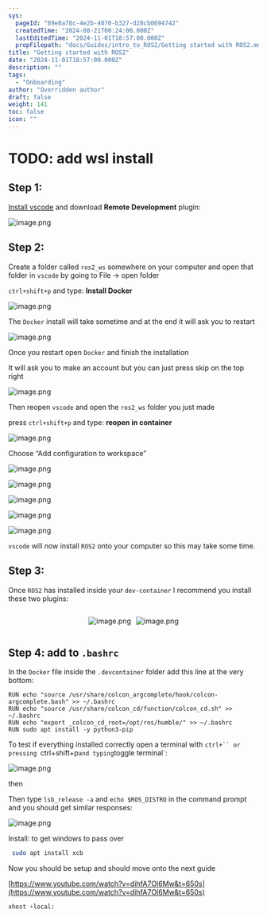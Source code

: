 ```yaml
---
sys:
  pageId: "89e0a78c-4e2b-4070-b327-d28cb0694742"
  createdTime: "2024-08-21T00:24:00.000Z"
  lastEditedTime: "2024-11-01T18:57:00.000Z"
  propFilepath: "docs/Guides/intro_to_ROS2/Getting started with ROS2.md"
title: "Getting started with ROS2"
date: "2024-11-01T18:57:00.000Z"
description: ""
tags:
  - "Onboarding"
author: "Overridden author"
draft: false
weight: 141
toc: false
icon: ""
---
```


# TODO: add wsl install

## Step 1:

[Install vscode](https://code.visualstudio.com/download) and download **Remote Development** plugin:

![image.png](https://prod-files-secure.s3.us-west-2.amazonaws.com/d518164a-d88e-44d1-a4ee-3adb3bd8bce0/efb52993-1881-4a40-b95e-6f020334f022/image.png?X-Amz-Algorithm=AWS4-HMAC-SHA256&X-Amz-Content-Sha256=UNSIGNED-PAYLOAD&X-Amz-Credential=ASIAZI2LB466Y77UTEDK%2F20250414%2Fus-west-2%2Fs3%2Faws4_request&X-Amz-Date=20250414T033109Z&X-Amz-Expires=3600&X-Amz-Security-Token=IQoJb3JpZ2luX2VjEIH%2F%2F%2F%2F%2F%2F%2F%2F%2F%2FwEaCXVzLXdlc3QtMiJHMEUCIFKD2hNkdF84FOzEnLXCuSFGHbylnK0i8m22gBHA19fQAiEA%2FWQLuXnesjoZkPvJu9qBCmVazUW3xj0%2FqClJtPcJk2UqiAQI%2Bv%2F%2F%2F%2F%2F%2F%2F%2F%2F%2FARAAGgw2Mzc0MjMxODM4MDUiDBRqdhloTma4Ko0oDCrcAwEO7UPiLZhu%2BcObXlU1EoN2R3CSffKR4W0LKl%2BkhYLIZQinHQkNpK9sj%2FToOprWlsc3Ge3%2FabrN4C0qSzL1vhMzD%2FLuTZd7qFo1CJGUfkpsKMRRAXAwIkV4Wok%2B21LB6H9SxbeOPOvkO3qgVJYvLktmyB1Gx8zj15zuhfX2OhIuvAsBhd0pfYqSmhA%2Bds489ulRi3sE7bNZ5EQNSYjLkN8992%2FWP1X8ColJY9hrAYZpyTuJtj7IyzuFew%2BDwrCPCp%2Bsa%2FrNrCRk4gm6GVC8v8OZeQbUw5wfBJA6DQj5Cigotm02IN%2FJws53YEC1I%2BEy5kn6mhuu%2FvIGIXhhebpggmVs5zbsDIX40afKgcuYRLMOLpuFqtlasnJpne9qyB4P3qcMhWA6EczHmxX0o9otxbMpSnfS3UynmqVkSmDgmekH4CUyJdlbWl77Iu6IK2WHZU5LVR5p6jo6dO5fEqEMkTdyQxaSN8KOqZQHYmu5vs%2FFCjPTGOL4Cgmxdl8AWtClEIqbIa95cH%2BxMscKL85vsb4FLstG2MAA6vj1%2BTJxJwz83baLUFcVqmTFqI0WKWxV8FFCsGJsaPpIfX7lM8BBqaW%2F8mQVFps7I%2F6ICgqvPYQW%2FRMnUcpGMInm3cjJMLe58b8GOqUBbmopSR2AuNSSLmM6E7eahyYmFaM7GeYc6PksouEXmm%2F0zrwCPP6zwFON3uY4kXo5peQ29B3qIOEdLWKq4YcycVpovVTPH52rXSGJZcdZI2IgeefloWI2LQWy%2F8WvOmk3DC3W04wLuMUsypGMdR6%2BAsdApOGs81VFFKh8kmU41VOnitCEuGslBP59OTZanQlyH%2FO7WI8HuVvzzu%2F%2Bmwo5FNIbbL0t&X-Amz-Signature=2fe998dcb184156436785cbb8d7222ffd0e842e677f83c208ec35ea275c0a0bd&X-Amz-SignedHeaders=host&x-id=GetObject)

## Step 2:

Create a folder called `ros2_ws` somewhere on your computer and open that folder in `vscode` by going to File → open folder 

`ctrl+shift+p` and type: **Install Docker**

![image.png](https://prod-files-secure.s3.us-west-2.amazonaws.com/d518164a-d88e-44d1-a4ee-3adb3bd8bce0/2269dc0e-1cd5-47ff-bceb-c04ad9b2eab0/image.png?X-Amz-Algorithm=AWS4-HMAC-SHA256&X-Amz-Content-Sha256=UNSIGNED-PAYLOAD&X-Amz-Credential=ASIAZI2LB466Y77UTEDK%2F20250414%2Fus-west-2%2Fs3%2Faws4_request&X-Amz-Date=20250414T033109Z&X-Amz-Expires=3600&X-Amz-Security-Token=IQoJb3JpZ2luX2VjEIH%2F%2F%2F%2F%2F%2F%2F%2F%2F%2FwEaCXVzLXdlc3QtMiJHMEUCIFKD2hNkdF84FOzEnLXCuSFGHbylnK0i8m22gBHA19fQAiEA%2FWQLuXnesjoZkPvJu9qBCmVazUW3xj0%2FqClJtPcJk2UqiAQI%2Bv%2F%2F%2F%2F%2F%2F%2F%2F%2F%2FARAAGgw2Mzc0MjMxODM4MDUiDBRqdhloTma4Ko0oDCrcAwEO7UPiLZhu%2BcObXlU1EoN2R3CSffKR4W0LKl%2BkhYLIZQinHQkNpK9sj%2FToOprWlsc3Ge3%2FabrN4C0qSzL1vhMzD%2FLuTZd7qFo1CJGUfkpsKMRRAXAwIkV4Wok%2B21LB6H9SxbeOPOvkO3qgVJYvLktmyB1Gx8zj15zuhfX2OhIuvAsBhd0pfYqSmhA%2Bds489ulRi3sE7bNZ5EQNSYjLkN8992%2FWP1X8ColJY9hrAYZpyTuJtj7IyzuFew%2BDwrCPCp%2Bsa%2FrNrCRk4gm6GVC8v8OZeQbUw5wfBJA6DQj5Cigotm02IN%2FJws53YEC1I%2BEy5kn6mhuu%2FvIGIXhhebpggmVs5zbsDIX40afKgcuYRLMOLpuFqtlasnJpne9qyB4P3qcMhWA6EczHmxX0o9otxbMpSnfS3UynmqVkSmDgmekH4CUyJdlbWl77Iu6IK2WHZU5LVR5p6jo6dO5fEqEMkTdyQxaSN8KOqZQHYmu5vs%2FFCjPTGOL4Cgmxdl8AWtClEIqbIa95cH%2BxMscKL85vsb4FLstG2MAA6vj1%2BTJxJwz83baLUFcVqmTFqI0WKWxV8FFCsGJsaPpIfX7lM8BBqaW%2F8mQVFps7I%2F6ICgqvPYQW%2FRMnUcpGMInm3cjJMLe58b8GOqUBbmopSR2AuNSSLmM6E7eahyYmFaM7GeYc6PksouEXmm%2F0zrwCPP6zwFON3uY4kXo5peQ29B3qIOEdLWKq4YcycVpovVTPH52rXSGJZcdZI2IgeefloWI2LQWy%2F8WvOmk3DC3W04wLuMUsypGMdR6%2BAsdApOGs81VFFKh8kmU41VOnitCEuGslBP59OTZanQlyH%2FO7WI8HuVvzzu%2F%2Bmwo5FNIbbL0t&X-Amz-Signature=3572f546d7889c75bbae8bc9220258759a2188451acc352d717a32c233d3cf11&X-Amz-SignedHeaders=host&x-id=GetObject)

The `Docker` install will take sometime and at the end it will ask you to restart

![image.png](https://prod-files-secure.s3.us-west-2.amazonaws.com/d518164a-d88e-44d1-a4ee-3adb3bd8bce0/ed233f78-be33-4b1f-b89c-9c346c0e961e/image.png?X-Amz-Algorithm=AWS4-HMAC-SHA256&X-Amz-Content-Sha256=UNSIGNED-PAYLOAD&X-Amz-Credential=ASIAZI2LB466Y77UTEDK%2F20250414%2Fus-west-2%2Fs3%2Faws4_request&X-Amz-Date=20250414T033109Z&X-Amz-Expires=3600&X-Amz-Security-Token=IQoJb3JpZ2luX2VjEIH%2F%2F%2F%2F%2F%2F%2F%2F%2F%2FwEaCXVzLXdlc3QtMiJHMEUCIFKD2hNkdF84FOzEnLXCuSFGHbylnK0i8m22gBHA19fQAiEA%2FWQLuXnesjoZkPvJu9qBCmVazUW3xj0%2FqClJtPcJk2UqiAQI%2Bv%2F%2F%2F%2F%2F%2F%2F%2F%2F%2FARAAGgw2Mzc0MjMxODM4MDUiDBRqdhloTma4Ko0oDCrcAwEO7UPiLZhu%2BcObXlU1EoN2R3CSffKR4W0LKl%2BkhYLIZQinHQkNpK9sj%2FToOprWlsc3Ge3%2FabrN4C0qSzL1vhMzD%2FLuTZd7qFo1CJGUfkpsKMRRAXAwIkV4Wok%2B21LB6H9SxbeOPOvkO3qgVJYvLktmyB1Gx8zj15zuhfX2OhIuvAsBhd0pfYqSmhA%2Bds489ulRi3sE7bNZ5EQNSYjLkN8992%2FWP1X8ColJY9hrAYZpyTuJtj7IyzuFew%2BDwrCPCp%2Bsa%2FrNrCRk4gm6GVC8v8OZeQbUw5wfBJA6DQj5Cigotm02IN%2FJws53YEC1I%2BEy5kn6mhuu%2FvIGIXhhebpggmVs5zbsDIX40afKgcuYRLMOLpuFqtlasnJpne9qyB4P3qcMhWA6EczHmxX0o9otxbMpSnfS3UynmqVkSmDgmekH4CUyJdlbWl77Iu6IK2WHZU5LVR5p6jo6dO5fEqEMkTdyQxaSN8KOqZQHYmu5vs%2FFCjPTGOL4Cgmxdl8AWtClEIqbIa95cH%2BxMscKL85vsb4FLstG2MAA6vj1%2BTJxJwz83baLUFcVqmTFqI0WKWxV8FFCsGJsaPpIfX7lM8BBqaW%2F8mQVFps7I%2F6ICgqvPYQW%2FRMnUcpGMInm3cjJMLe58b8GOqUBbmopSR2AuNSSLmM6E7eahyYmFaM7GeYc6PksouEXmm%2F0zrwCPP6zwFON3uY4kXo5peQ29B3qIOEdLWKq4YcycVpovVTPH52rXSGJZcdZI2IgeefloWI2LQWy%2F8WvOmk3DC3W04wLuMUsypGMdR6%2BAsdApOGs81VFFKh8kmU41VOnitCEuGslBP59OTZanQlyH%2FO7WI8HuVvzzu%2F%2Bmwo5FNIbbL0t&X-Amz-Signature=5c176893ac8d00cf6d142b077be7ad0a446987d46078a169652388ce943736a5&X-Amz-SignedHeaders=host&x-id=GetObject)

Once you restart open `Docker` and finish the installation

It will ask you to make an account but you can just press skip on the top right

![image.png](https://prod-files-secure.s3.us-west-2.amazonaws.com/d518164a-d88e-44d1-a4ee-3adb3bd8bce0/21010ad9-1659-4fd9-9f59-9932a09b2a3d/image.png?X-Amz-Algorithm=AWS4-HMAC-SHA256&X-Amz-Content-Sha256=UNSIGNED-PAYLOAD&X-Amz-Credential=ASIAZI2LB466Y77UTEDK%2F20250414%2Fus-west-2%2Fs3%2Faws4_request&X-Amz-Date=20250414T033109Z&X-Amz-Expires=3600&X-Amz-Security-Token=IQoJb3JpZ2luX2VjEIH%2F%2F%2F%2F%2F%2F%2F%2F%2F%2FwEaCXVzLXdlc3QtMiJHMEUCIFKD2hNkdF84FOzEnLXCuSFGHbylnK0i8m22gBHA19fQAiEA%2FWQLuXnesjoZkPvJu9qBCmVazUW3xj0%2FqClJtPcJk2UqiAQI%2Bv%2F%2F%2F%2F%2F%2F%2F%2F%2F%2FARAAGgw2Mzc0MjMxODM4MDUiDBRqdhloTma4Ko0oDCrcAwEO7UPiLZhu%2BcObXlU1EoN2R3CSffKR4W0LKl%2BkhYLIZQinHQkNpK9sj%2FToOprWlsc3Ge3%2FabrN4C0qSzL1vhMzD%2FLuTZd7qFo1CJGUfkpsKMRRAXAwIkV4Wok%2B21LB6H9SxbeOPOvkO3qgVJYvLktmyB1Gx8zj15zuhfX2OhIuvAsBhd0pfYqSmhA%2Bds489ulRi3sE7bNZ5EQNSYjLkN8992%2FWP1X8ColJY9hrAYZpyTuJtj7IyzuFew%2BDwrCPCp%2Bsa%2FrNrCRk4gm6GVC8v8OZeQbUw5wfBJA6DQj5Cigotm02IN%2FJws53YEC1I%2BEy5kn6mhuu%2FvIGIXhhebpggmVs5zbsDIX40afKgcuYRLMOLpuFqtlasnJpne9qyB4P3qcMhWA6EczHmxX0o9otxbMpSnfS3UynmqVkSmDgmekH4CUyJdlbWl77Iu6IK2WHZU5LVR5p6jo6dO5fEqEMkTdyQxaSN8KOqZQHYmu5vs%2FFCjPTGOL4Cgmxdl8AWtClEIqbIa95cH%2BxMscKL85vsb4FLstG2MAA6vj1%2BTJxJwz83baLUFcVqmTFqI0WKWxV8FFCsGJsaPpIfX7lM8BBqaW%2F8mQVFps7I%2F6ICgqvPYQW%2FRMnUcpGMInm3cjJMLe58b8GOqUBbmopSR2AuNSSLmM6E7eahyYmFaM7GeYc6PksouEXmm%2F0zrwCPP6zwFON3uY4kXo5peQ29B3qIOEdLWKq4YcycVpovVTPH52rXSGJZcdZI2IgeefloWI2LQWy%2F8WvOmk3DC3W04wLuMUsypGMdR6%2BAsdApOGs81VFFKh8kmU41VOnitCEuGslBP59OTZanQlyH%2FO7WI8HuVvzzu%2F%2Bmwo5FNIbbL0t&X-Amz-Signature=8e703029e5ddd9fac83a45298fce87444e289b74b7cbd33977107a785c42fa7e&X-Amz-SignedHeaders=host&x-id=GetObject)

Then reopen `vscode` and open the `ros2_ws` folder you just made

press `ctrl+shift+p` and type: **reopen in container**

![image.png](https://prod-files-secure.s3.us-west-2.amazonaws.com/d518164a-d88e-44d1-a4ee-3adb3bd8bce0/4e93b8c2-41ad-488c-8095-c74205196118/image.png?X-Amz-Algorithm=AWS4-HMAC-SHA256&X-Amz-Content-Sha256=UNSIGNED-PAYLOAD&X-Amz-Credential=ASIAZI2LB466Y77UTEDK%2F20250414%2Fus-west-2%2Fs3%2Faws4_request&X-Amz-Date=20250414T033109Z&X-Amz-Expires=3600&X-Amz-Security-Token=IQoJb3JpZ2luX2VjEIH%2F%2F%2F%2F%2F%2F%2F%2F%2F%2FwEaCXVzLXdlc3QtMiJHMEUCIFKD2hNkdF84FOzEnLXCuSFGHbylnK0i8m22gBHA19fQAiEA%2FWQLuXnesjoZkPvJu9qBCmVazUW3xj0%2FqClJtPcJk2UqiAQI%2Bv%2F%2F%2F%2F%2F%2F%2F%2F%2F%2FARAAGgw2Mzc0MjMxODM4MDUiDBRqdhloTma4Ko0oDCrcAwEO7UPiLZhu%2BcObXlU1EoN2R3CSffKR4W0LKl%2BkhYLIZQinHQkNpK9sj%2FToOprWlsc3Ge3%2FabrN4C0qSzL1vhMzD%2FLuTZd7qFo1CJGUfkpsKMRRAXAwIkV4Wok%2B21LB6H9SxbeOPOvkO3qgVJYvLktmyB1Gx8zj15zuhfX2OhIuvAsBhd0pfYqSmhA%2Bds489ulRi3sE7bNZ5EQNSYjLkN8992%2FWP1X8ColJY9hrAYZpyTuJtj7IyzuFew%2BDwrCPCp%2Bsa%2FrNrCRk4gm6GVC8v8OZeQbUw5wfBJA6DQj5Cigotm02IN%2FJws53YEC1I%2BEy5kn6mhuu%2FvIGIXhhebpggmVs5zbsDIX40afKgcuYRLMOLpuFqtlasnJpne9qyB4P3qcMhWA6EczHmxX0o9otxbMpSnfS3UynmqVkSmDgmekH4CUyJdlbWl77Iu6IK2WHZU5LVR5p6jo6dO5fEqEMkTdyQxaSN8KOqZQHYmu5vs%2FFCjPTGOL4Cgmxdl8AWtClEIqbIa95cH%2BxMscKL85vsb4FLstG2MAA6vj1%2BTJxJwz83baLUFcVqmTFqI0WKWxV8FFCsGJsaPpIfX7lM8BBqaW%2F8mQVFps7I%2F6ICgqvPYQW%2FRMnUcpGMInm3cjJMLe58b8GOqUBbmopSR2AuNSSLmM6E7eahyYmFaM7GeYc6PksouEXmm%2F0zrwCPP6zwFON3uY4kXo5peQ29B3qIOEdLWKq4YcycVpovVTPH52rXSGJZcdZI2IgeefloWI2LQWy%2F8WvOmk3DC3W04wLuMUsypGMdR6%2BAsdApOGs81VFFKh8kmU41VOnitCEuGslBP59OTZanQlyH%2FO7WI8HuVvzzu%2F%2Bmwo5FNIbbL0t&X-Amz-Signature=11ef6e6983b48db1f95a3812e9be838e688eb4ca10b77ccaf71ceb541c5419f4&X-Amz-SignedHeaders=host&x-id=GetObject)

Choose “Add configuration to workspace”

![image.png](https://prod-files-secure.s3.us-west-2.amazonaws.com/d518164a-d88e-44d1-a4ee-3adb3bd8bce0/9560b282-5060-4989-ba37-97e7b2c22476/image.png?X-Amz-Algorithm=AWS4-HMAC-SHA256&X-Amz-Content-Sha256=UNSIGNED-PAYLOAD&X-Amz-Credential=ASIAZI2LB466Y77UTEDK%2F20250414%2Fus-west-2%2Fs3%2Faws4_request&X-Amz-Date=20250414T033109Z&X-Amz-Expires=3600&X-Amz-Security-Token=IQoJb3JpZ2luX2VjEIH%2F%2F%2F%2F%2F%2F%2F%2F%2F%2FwEaCXVzLXdlc3QtMiJHMEUCIFKD2hNkdF84FOzEnLXCuSFGHbylnK0i8m22gBHA19fQAiEA%2FWQLuXnesjoZkPvJu9qBCmVazUW3xj0%2FqClJtPcJk2UqiAQI%2Bv%2F%2F%2F%2F%2F%2F%2F%2F%2F%2FARAAGgw2Mzc0MjMxODM4MDUiDBRqdhloTma4Ko0oDCrcAwEO7UPiLZhu%2BcObXlU1EoN2R3CSffKR4W0LKl%2BkhYLIZQinHQkNpK9sj%2FToOprWlsc3Ge3%2FabrN4C0qSzL1vhMzD%2FLuTZd7qFo1CJGUfkpsKMRRAXAwIkV4Wok%2B21LB6H9SxbeOPOvkO3qgVJYvLktmyB1Gx8zj15zuhfX2OhIuvAsBhd0pfYqSmhA%2Bds489ulRi3sE7bNZ5EQNSYjLkN8992%2FWP1X8ColJY9hrAYZpyTuJtj7IyzuFew%2BDwrCPCp%2Bsa%2FrNrCRk4gm6GVC8v8OZeQbUw5wfBJA6DQj5Cigotm02IN%2FJws53YEC1I%2BEy5kn6mhuu%2FvIGIXhhebpggmVs5zbsDIX40afKgcuYRLMOLpuFqtlasnJpne9qyB4P3qcMhWA6EczHmxX0o9otxbMpSnfS3UynmqVkSmDgmekH4CUyJdlbWl77Iu6IK2WHZU5LVR5p6jo6dO5fEqEMkTdyQxaSN8KOqZQHYmu5vs%2FFCjPTGOL4Cgmxdl8AWtClEIqbIa95cH%2BxMscKL85vsb4FLstG2MAA6vj1%2BTJxJwz83baLUFcVqmTFqI0WKWxV8FFCsGJsaPpIfX7lM8BBqaW%2F8mQVFps7I%2F6ICgqvPYQW%2FRMnUcpGMInm3cjJMLe58b8GOqUBbmopSR2AuNSSLmM6E7eahyYmFaM7GeYc6PksouEXmm%2F0zrwCPP6zwFON3uY4kXo5peQ29B3qIOEdLWKq4YcycVpovVTPH52rXSGJZcdZI2IgeefloWI2LQWy%2F8WvOmk3DC3W04wLuMUsypGMdR6%2BAsdApOGs81VFFKh8kmU41VOnitCEuGslBP59OTZanQlyH%2FO7WI8HuVvzzu%2F%2Bmwo5FNIbbL0t&X-Amz-Signature=be7316994040fc87ce6f47ab4cacf8c56cb099314f6eafbf93f8c6eeb19fa4bd&X-Amz-SignedHeaders=host&x-id=GetObject)

![image.png](https://prod-files-secure.s3.us-west-2.amazonaws.com/d518164a-d88e-44d1-a4ee-3adb3bd8bce0/2ee63f81-886b-48e8-a553-dc6e5eac99e4/image.png?X-Amz-Algorithm=AWS4-HMAC-SHA256&X-Amz-Content-Sha256=UNSIGNED-PAYLOAD&X-Amz-Credential=ASIAZI2LB466Y77UTEDK%2F20250414%2Fus-west-2%2Fs3%2Faws4_request&X-Amz-Date=20250414T033109Z&X-Amz-Expires=3600&X-Amz-Security-Token=IQoJb3JpZ2luX2VjEIH%2F%2F%2F%2F%2F%2F%2F%2F%2F%2FwEaCXVzLXdlc3QtMiJHMEUCIFKD2hNkdF84FOzEnLXCuSFGHbylnK0i8m22gBHA19fQAiEA%2FWQLuXnesjoZkPvJu9qBCmVazUW3xj0%2FqClJtPcJk2UqiAQI%2Bv%2F%2F%2F%2F%2F%2F%2F%2F%2F%2FARAAGgw2Mzc0MjMxODM4MDUiDBRqdhloTma4Ko0oDCrcAwEO7UPiLZhu%2BcObXlU1EoN2R3CSffKR4W0LKl%2BkhYLIZQinHQkNpK9sj%2FToOprWlsc3Ge3%2FabrN4C0qSzL1vhMzD%2FLuTZd7qFo1CJGUfkpsKMRRAXAwIkV4Wok%2B21LB6H9SxbeOPOvkO3qgVJYvLktmyB1Gx8zj15zuhfX2OhIuvAsBhd0pfYqSmhA%2Bds489ulRi3sE7bNZ5EQNSYjLkN8992%2FWP1X8ColJY9hrAYZpyTuJtj7IyzuFew%2BDwrCPCp%2Bsa%2FrNrCRk4gm6GVC8v8OZeQbUw5wfBJA6DQj5Cigotm02IN%2FJws53YEC1I%2BEy5kn6mhuu%2FvIGIXhhebpggmVs5zbsDIX40afKgcuYRLMOLpuFqtlasnJpne9qyB4P3qcMhWA6EczHmxX0o9otxbMpSnfS3UynmqVkSmDgmekH4CUyJdlbWl77Iu6IK2WHZU5LVR5p6jo6dO5fEqEMkTdyQxaSN8KOqZQHYmu5vs%2FFCjPTGOL4Cgmxdl8AWtClEIqbIa95cH%2BxMscKL85vsb4FLstG2MAA6vj1%2BTJxJwz83baLUFcVqmTFqI0WKWxV8FFCsGJsaPpIfX7lM8BBqaW%2F8mQVFps7I%2F6ICgqvPYQW%2FRMnUcpGMInm3cjJMLe58b8GOqUBbmopSR2AuNSSLmM6E7eahyYmFaM7GeYc6PksouEXmm%2F0zrwCPP6zwFON3uY4kXo5peQ29B3qIOEdLWKq4YcycVpovVTPH52rXSGJZcdZI2IgeefloWI2LQWy%2F8WvOmk3DC3W04wLuMUsypGMdR6%2BAsdApOGs81VFFKh8kmU41VOnitCEuGslBP59OTZanQlyH%2FO7WI8HuVvzzu%2F%2Bmwo5FNIbbL0t&X-Amz-Signature=8d4a1c8d701c2ba43edc24125e82cc5a4d00eda40a3ca2f5094fb862c0c106b6&X-Amz-SignedHeaders=host&x-id=GetObject)

![image.png](https://prod-files-secure.s3.us-west-2.amazonaws.com/d518164a-d88e-44d1-a4ee-3adb3bd8bce0/ae1580b2-b048-407e-aed9-b584224a7a04/image.png?X-Amz-Algorithm=AWS4-HMAC-SHA256&X-Amz-Content-Sha256=UNSIGNED-PAYLOAD&X-Amz-Credential=ASIAZI2LB466Y77UTEDK%2F20250414%2Fus-west-2%2Fs3%2Faws4_request&X-Amz-Date=20250414T033109Z&X-Amz-Expires=3600&X-Amz-Security-Token=IQoJb3JpZ2luX2VjEIH%2F%2F%2F%2F%2F%2F%2F%2F%2F%2FwEaCXVzLXdlc3QtMiJHMEUCIFKD2hNkdF84FOzEnLXCuSFGHbylnK0i8m22gBHA19fQAiEA%2FWQLuXnesjoZkPvJu9qBCmVazUW3xj0%2FqClJtPcJk2UqiAQI%2Bv%2F%2F%2F%2F%2F%2F%2F%2F%2F%2FARAAGgw2Mzc0MjMxODM4MDUiDBRqdhloTma4Ko0oDCrcAwEO7UPiLZhu%2BcObXlU1EoN2R3CSffKR4W0LKl%2BkhYLIZQinHQkNpK9sj%2FToOprWlsc3Ge3%2FabrN4C0qSzL1vhMzD%2FLuTZd7qFo1CJGUfkpsKMRRAXAwIkV4Wok%2B21LB6H9SxbeOPOvkO3qgVJYvLktmyB1Gx8zj15zuhfX2OhIuvAsBhd0pfYqSmhA%2Bds489ulRi3sE7bNZ5EQNSYjLkN8992%2FWP1X8ColJY9hrAYZpyTuJtj7IyzuFew%2BDwrCPCp%2Bsa%2FrNrCRk4gm6GVC8v8OZeQbUw5wfBJA6DQj5Cigotm02IN%2FJws53YEC1I%2BEy5kn6mhuu%2FvIGIXhhebpggmVs5zbsDIX40afKgcuYRLMOLpuFqtlasnJpne9qyB4P3qcMhWA6EczHmxX0o9otxbMpSnfS3UynmqVkSmDgmekH4CUyJdlbWl77Iu6IK2WHZU5LVR5p6jo6dO5fEqEMkTdyQxaSN8KOqZQHYmu5vs%2FFCjPTGOL4Cgmxdl8AWtClEIqbIa95cH%2BxMscKL85vsb4FLstG2MAA6vj1%2BTJxJwz83baLUFcVqmTFqI0WKWxV8FFCsGJsaPpIfX7lM8BBqaW%2F8mQVFps7I%2F6ICgqvPYQW%2FRMnUcpGMInm3cjJMLe58b8GOqUBbmopSR2AuNSSLmM6E7eahyYmFaM7GeYc6PksouEXmm%2F0zrwCPP6zwFON3uY4kXo5peQ29B3qIOEdLWKq4YcycVpovVTPH52rXSGJZcdZI2IgeefloWI2LQWy%2F8WvOmk3DC3W04wLuMUsypGMdR6%2BAsdApOGs81VFFKh8kmU41VOnitCEuGslBP59OTZanQlyH%2FO7WI8HuVvzzu%2F%2Bmwo5FNIbbL0t&X-Amz-Signature=185eeb7d34534f6c0d64144619a5218b11808f239746373abcc599510c0cc772&X-Amz-SignedHeaders=host&x-id=GetObject)

![image.png](https://prod-files-secure.s3.us-west-2.amazonaws.com/d518164a-d88e-44d1-a4ee-3adb3bd8bce0/53255b28-f75e-430f-b9e3-c0ac8577e42b/image.png?X-Amz-Algorithm=AWS4-HMAC-SHA256&X-Amz-Content-Sha256=UNSIGNED-PAYLOAD&X-Amz-Credential=ASIAZI2LB466Y77UTEDK%2F20250414%2Fus-west-2%2Fs3%2Faws4_request&X-Amz-Date=20250414T033109Z&X-Amz-Expires=3600&X-Amz-Security-Token=IQoJb3JpZ2luX2VjEIH%2F%2F%2F%2F%2F%2F%2F%2F%2F%2FwEaCXVzLXdlc3QtMiJHMEUCIFKD2hNkdF84FOzEnLXCuSFGHbylnK0i8m22gBHA19fQAiEA%2FWQLuXnesjoZkPvJu9qBCmVazUW3xj0%2FqClJtPcJk2UqiAQI%2Bv%2F%2F%2F%2F%2F%2F%2F%2F%2F%2FARAAGgw2Mzc0MjMxODM4MDUiDBRqdhloTma4Ko0oDCrcAwEO7UPiLZhu%2BcObXlU1EoN2R3CSffKR4W0LKl%2BkhYLIZQinHQkNpK9sj%2FToOprWlsc3Ge3%2FabrN4C0qSzL1vhMzD%2FLuTZd7qFo1CJGUfkpsKMRRAXAwIkV4Wok%2B21LB6H9SxbeOPOvkO3qgVJYvLktmyB1Gx8zj15zuhfX2OhIuvAsBhd0pfYqSmhA%2Bds489ulRi3sE7bNZ5EQNSYjLkN8992%2FWP1X8ColJY9hrAYZpyTuJtj7IyzuFew%2BDwrCPCp%2Bsa%2FrNrCRk4gm6GVC8v8OZeQbUw5wfBJA6DQj5Cigotm02IN%2FJws53YEC1I%2BEy5kn6mhuu%2FvIGIXhhebpggmVs5zbsDIX40afKgcuYRLMOLpuFqtlasnJpne9qyB4P3qcMhWA6EczHmxX0o9otxbMpSnfS3UynmqVkSmDgmekH4CUyJdlbWl77Iu6IK2WHZU5LVR5p6jo6dO5fEqEMkTdyQxaSN8KOqZQHYmu5vs%2FFCjPTGOL4Cgmxdl8AWtClEIqbIa95cH%2BxMscKL85vsb4FLstG2MAA6vj1%2BTJxJwz83baLUFcVqmTFqI0WKWxV8FFCsGJsaPpIfX7lM8BBqaW%2F8mQVFps7I%2F6ICgqvPYQW%2FRMnUcpGMInm3cjJMLe58b8GOqUBbmopSR2AuNSSLmM6E7eahyYmFaM7GeYc6PksouEXmm%2F0zrwCPP6zwFON3uY4kXo5peQ29B3qIOEdLWKq4YcycVpovVTPH52rXSGJZcdZI2IgeefloWI2LQWy%2F8WvOmk3DC3W04wLuMUsypGMdR6%2BAsdApOGs81VFFKh8kmU41VOnitCEuGslBP59OTZanQlyH%2FO7WI8HuVvzzu%2F%2Bmwo5FNIbbL0t&X-Amz-Signature=5a68b123470a5d694f18a334b16706fee638fb22817433efa6c2e4f001088346&X-Amz-SignedHeaders=host&x-id=GetObject)

![image.png](https://prod-files-secure.s3.us-west-2.amazonaws.com/d518164a-d88e-44d1-a4ee-3adb3bd8bce0/7c562767-5af9-4ffb-97d1-327bcdf4ee00/image.png?X-Amz-Algorithm=AWS4-HMAC-SHA256&X-Amz-Content-Sha256=UNSIGNED-PAYLOAD&X-Amz-Credential=ASIAZI2LB466Y77UTEDK%2F20250414%2Fus-west-2%2Fs3%2Faws4_request&X-Amz-Date=20250414T033109Z&X-Amz-Expires=3600&X-Amz-Security-Token=IQoJb3JpZ2luX2VjEIH%2F%2F%2F%2F%2F%2F%2F%2F%2F%2FwEaCXVzLXdlc3QtMiJHMEUCIFKD2hNkdF84FOzEnLXCuSFGHbylnK0i8m22gBHA19fQAiEA%2FWQLuXnesjoZkPvJu9qBCmVazUW3xj0%2FqClJtPcJk2UqiAQI%2Bv%2F%2F%2F%2F%2F%2F%2F%2F%2F%2FARAAGgw2Mzc0MjMxODM4MDUiDBRqdhloTma4Ko0oDCrcAwEO7UPiLZhu%2BcObXlU1EoN2R3CSffKR4W0LKl%2BkhYLIZQinHQkNpK9sj%2FToOprWlsc3Ge3%2FabrN4C0qSzL1vhMzD%2FLuTZd7qFo1CJGUfkpsKMRRAXAwIkV4Wok%2B21LB6H9SxbeOPOvkO3qgVJYvLktmyB1Gx8zj15zuhfX2OhIuvAsBhd0pfYqSmhA%2Bds489ulRi3sE7bNZ5EQNSYjLkN8992%2FWP1X8ColJY9hrAYZpyTuJtj7IyzuFew%2BDwrCPCp%2Bsa%2FrNrCRk4gm6GVC8v8OZeQbUw5wfBJA6DQj5Cigotm02IN%2FJws53YEC1I%2BEy5kn6mhuu%2FvIGIXhhebpggmVs5zbsDIX40afKgcuYRLMOLpuFqtlasnJpne9qyB4P3qcMhWA6EczHmxX0o9otxbMpSnfS3UynmqVkSmDgmekH4CUyJdlbWl77Iu6IK2WHZU5LVR5p6jo6dO5fEqEMkTdyQxaSN8KOqZQHYmu5vs%2FFCjPTGOL4Cgmxdl8AWtClEIqbIa95cH%2BxMscKL85vsb4FLstG2MAA6vj1%2BTJxJwz83baLUFcVqmTFqI0WKWxV8FFCsGJsaPpIfX7lM8BBqaW%2F8mQVFps7I%2F6ICgqvPYQW%2FRMnUcpGMInm3cjJMLe58b8GOqUBbmopSR2AuNSSLmM6E7eahyYmFaM7GeYc6PksouEXmm%2F0zrwCPP6zwFON3uY4kXo5peQ29B3qIOEdLWKq4YcycVpovVTPH52rXSGJZcdZI2IgeefloWI2LQWy%2F8WvOmk3DC3W04wLuMUsypGMdR6%2BAsdApOGs81VFFKh8kmU41VOnitCEuGslBP59OTZanQlyH%2FO7WI8HuVvzzu%2F%2Bmwo5FNIbbL0t&X-Amz-Signature=94469854d4345953630fc4edb19320a5e7acdfb0c8e10966ab2dafcde8f9706a&X-Amz-SignedHeaders=host&x-id=GetObject)

`vscode` will now install `ROS2` onto your computer so this may take some time.

## Step 3:

Once `ROS2` has installed inside your `dev-container` I recommend you install these two plugins:

<div style="display: flex;flex-direction: row; column-gap:10px; max-width: 630px;justify-content: center;">
<div>

![image.png](https://prod-files-secure.s3.us-west-2.amazonaws.com/d518164a-d88e-44d1-a4ee-3adb3bd8bce0/3fc3d550-5a54-4ba1-ba6b-faa01cdb7369/image.png?X-Amz-Algorithm=AWS4-HMAC-SHA256&X-Amz-Content-Sha256=UNSIGNED-PAYLOAD&X-Amz-Credential=ASIAZI2LB466W3ZXOPIJ%2F20250414%2Fus-west-2%2Fs3%2Faws4_request&X-Amz-Date=20250414T033112Z&X-Amz-Expires=3600&X-Amz-Security-Token=IQoJb3JpZ2luX2VjEIH%2F%2F%2F%2F%2F%2F%2F%2F%2F%2FwEaCXVzLXdlc3QtMiJHMEUCIGO4jQiFv2QogIe6WRjsthUPj8izDCfxv2h%2FM2EHKwhMAiEAre1eHpU8EEmFulJbw6k%2FfJta0x6vgb%2FEv1e9LruTVyYqiAQI%2Bv%2F%2F%2F%2F%2F%2F%2F%2F%2F%2FARAAGgw2Mzc0MjMxODM4MDUiDD9MOjc%2BRGIIN4wHEyrcA02KEjL%2F98o5HAtDKysw28nXDNZAwj%2F9mcVA%2BiGqfHq%2BuEgQH7nA9UTWAACQAAJaUXVRv2zeKQLG20dqpLBCRXSn9%2Bl%2FDzn5HHtMM6OCsm1t67kI9ZljZiGwy0sV1ZfP0zzAx29bdHd2kLSwZY4vhppihAv0oMTj4oBH4undq29OrE1%2FS%2BTI%2BwQ1cnAC0x10pLGoEdi6alf7CGZhkt4aCDWOeqVwKWucX%2FKvvIcjq9nG8XPd1hoCfKrFA1FfHGUJqs78KRQDdYVYxMTFpRYHxKpzwu2HhR2Gb%2FfKfunsph7bW3w7AF0Gb0XNm8Tqbt0VsWjlycHuBt0q6PBUs%2BNxHv4g%2BzYcOaOxpVuw%2Bu48eHbELf%2Bz18SvCPKEPaLt7aJvZwpo3I5ehBIG8sCQZsxoB1NFsNFRIDp9RzqZzxzRAq83wAPtDsVWA%2BlfzSUl8aznpkdtdOEMGTLuQu8ggWj8Qzk0URGntX4lM3HX96DWyEGMWgkefZW3lttcfSvdRtbA0KN7LdqpLl9xqXdtTdVHMpaRkj%2FA2LqYcweOOy99H2pXXRSr85tuRTqEKsZb6y966KvL2%2FlTOAxjg47N5tY1Ffv4nhJCNbH7P2Q%2BOi%2Fmu9CihOqVSv1Gw8xzOHCJMNm58b8GOqUBkof93ojLHHLCe0GroIT61YmdvjwXNoCsVk5uTvwNRymWIemxM9s3%2FfLVIlISbDKSZGLQC6Ch7f3x73%2BmqaysJ2pW1b27nMH7M1DhVuqrwaQZWbSZH%2FE%2BVAAF3K2FGVccg%2FuwEn%2FzeN9OfXrv7yWYQXPuOo%2Fh%2Bws6vduZRY4LKBBcsz5ZkA2hYUr6%2FeX7l%2BDyvLJH0TwFKbEuX%2FlTBaEG0kP%2Bu7Az&X-Amz-Signature=03eb20b9adf08847190d708a87feb4e14edbe9d1b1a4d2d38702ef8d63ef160c&X-Amz-SignedHeaders=host&x-id=GetObject)

</div>
<div>

![image.png](https://prod-files-secure.s3.us-west-2.amazonaws.com/d518164a-d88e-44d1-a4ee-3adb3bd8bce0/d994cc66-13c2-4093-a5a3-f84cf4601a82/image.png?X-Amz-Algorithm=AWS4-HMAC-SHA256&X-Amz-Content-Sha256=UNSIGNED-PAYLOAD&X-Amz-Credential=ASIAZI2LB466ZIXEEBC5%2F20250414%2Fus-west-2%2Fs3%2Faws4_request&X-Amz-Date=20250414T033113Z&X-Amz-Expires=3600&X-Amz-Security-Token=IQoJb3JpZ2luX2VjEIH%2F%2F%2F%2F%2F%2F%2F%2F%2F%2FwEaCXVzLXdlc3QtMiJGMEQCIG4h4yoXbqIfott%2FyjaADnB0JrWRjZDmCAl4iePRGNpFAiBtwzw9b%2Bfk4vJk%2FhgDWKfyDWuZ15N4ipfNVi3kCJn%2FMiqIBAj6%2F%2F%2F%2F%2F%2F%2F%2F%2F%2F8BEAAaDDYzNzQyMzE4MzgwNSIMStrzjXClKH6AO0kVKtwDvslW3EX1EFYRpRMwIKYm89bK0kjzAit75bvx9Z4bDi1rfc2khhCTGib32hLRpaee8CxmF6QarkZerI8tLmJEvst%2FLEuh%2FjTZwMbSPUI7AROqB3DpUdjLkjfYyGPebiUYa1SUG3cqsS4gtAsN8MMZC6X5XNdmBBLnZcI2ExyqHQfDm%2FTZ38hOZlOZUrRLKnO30XNKft0OhlEQ6thjHGK%2BKsfHPiXP9kBJ9LdZyi5tD1h%2FrDqJRfZh%2FmGBacV5uyqTfF0grtOGunQqAmEmsC2UPnHFwgmqN0E3SXRLwdcPgpGMXdXk8e4CDXhiKWoxuMW6oCLIoeauKTvK8UiZF4bp38AaF%2BKr566f9wVUFz7TEllThrbOILMvInYU6WJHoqZ%2BPv1Md7R6xjoGKNbkqBf3MADUTX%2BAKvwiMP0PUtcO5LvSJhx41EgkS7oco4L2CGG8Ib48qrhu2WxcC4cjGjDucDL%2BM6b8nv9%2BmGyt1gp1TIWn%2BTypIF8JNk8WynMEIgMeGBi042SxMwJy0qfpuCKmXBPyh7%2B229OtoAn%2FXFLabRpPre2mzu996KSD7siuNB3NlF4dtvqmQwP4O2EmmWnMmHC3jdlyOrL4oTsxS%2FqZ9nb9AH36jbzPMP67zhUw27nxvwY6pgH%2BbiesL3M8vsRDSS2vCglHF%2FonOKHFLc0g3IhMHNDXIp%2FptMXwSChJU4jS16oviT%2B1JuYFvAW2%2FZd5PawDOU4TYfAh61N3%2FwmYoVtA%2FDY3rxzjn93U7EYp%2BMai9uqyFCOmOP1Dq%2BDvGLlQU3AlmWPUbh8VuM0cW2GyURxyn7mPoEhQyafS1f0Bu3gmyRQ0JXb9HNLGdXTzQ1mj3HaXeXtHAoTC8COj&X-Amz-Signature=90236653332d8ba03ede86868d2bfa69a6e063438959c61d941446eaefbbeda3&X-Amz-SignedHeaders=host&x-id=GetObject)

</div>
</div>

## Step 4: add to `.bashrc`

In the `Docker` file inside the `.devcontainer` folder add this line at the very bottom: 

```docker
RUN echo "source /usr/share/colcon_argcomplete/hook/colcon-argcomplete.bash" >> ~/.bashrc
RUN echo "source /usr/share/colcon_cd/function/colcon_cd.sh" >> ~/.bashrc
RUN echo "export _colcon_cd_root=/opt/ros/humble/" >> ~/.bashrc
RUN sudo apt install -y python3-pip 
```

To test if everything installed correctly open a terminal with `ctrl+`` or pressing `ctrl+shift+p` and typing `toggle terminal`:

![image.png](https://prod-files-secure.s3.us-west-2.amazonaws.com/d518164a-d88e-44d1-a4ee-3adb3bd8bce0/6a4943d8-b04e-4c02-9a58-775f3384d1a5/image.png?X-Amz-Algorithm=AWS4-HMAC-SHA256&X-Amz-Content-Sha256=UNSIGNED-PAYLOAD&X-Amz-Credential=ASIAZI2LB466Y77UTEDK%2F20250414%2Fus-west-2%2Fs3%2Faws4_request&X-Amz-Date=20250414T033109Z&X-Amz-Expires=3600&X-Amz-Security-Token=IQoJb3JpZ2luX2VjEIH%2F%2F%2F%2F%2F%2F%2F%2F%2F%2FwEaCXVzLXdlc3QtMiJHMEUCIFKD2hNkdF84FOzEnLXCuSFGHbylnK0i8m22gBHA19fQAiEA%2FWQLuXnesjoZkPvJu9qBCmVazUW3xj0%2FqClJtPcJk2UqiAQI%2Bv%2F%2F%2F%2F%2F%2F%2F%2F%2F%2FARAAGgw2Mzc0MjMxODM4MDUiDBRqdhloTma4Ko0oDCrcAwEO7UPiLZhu%2BcObXlU1EoN2R3CSffKR4W0LKl%2BkhYLIZQinHQkNpK9sj%2FToOprWlsc3Ge3%2FabrN4C0qSzL1vhMzD%2FLuTZd7qFo1CJGUfkpsKMRRAXAwIkV4Wok%2B21LB6H9SxbeOPOvkO3qgVJYvLktmyB1Gx8zj15zuhfX2OhIuvAsBhd0pfYqSmhA%2Bds489ulRi3sE7bNZ5EQNSYjLkN8992%2FWP1X8ColJY9hrAYZpyTuJtj7IyzuFew%2BDwrCPCp%2Bsa%2FrNrCRk4gm6GVC8v8OZeQbUw5wfBJA6DQj5Cigotm02IN%2FJws53YEC1I%2BEy5kn6mhuu%2FvIGIXhhebpggmVs5zbsDIX40afKgcuYRLMOLpuFqtlasnJpne9qyB4P3qcMhWA6EczHmxX0o9otxbMpSnfS3UynmqVkSmDgmekH4CUyJdlbWl77Iu6IK2WHZU5LVR5p6jo6dO5fEqEMkTdyQxaSN8KOqZQHYmu5vs%2FFCjPTGOL4Cgmxdl8AWtClEIqbIa95cH%2BxMscKL85vsb4FLstG2MAA6vj1%2BTJxJwz83baLUFcVqmTFqI0WKWxV8FFCsGJsaPpIfX7lM8BBqaW%2F8mQVFps7I%2F6ICgqvPYQW%2FRMnUcpGMInm3cjJMLe58b8GOqUBbmopSR2AuNSSLmM6E7eahyYmFaM7GeYc6PksouEXmm%2F0zrwCPP6zwFON3uY4kXo5peQ29B3qIOEdLWKq4YcycVpovVTPH52rXSGJZcdZI2IgeefloWI2LQWy%2F8WvOmk3DC3W04wLuMUsypGMdR6%2BAsdApOGs81VFFKh8kmU41VOnitCEuGslBP59OTZanQlyH%2FO7WI8HuVvzzu%2F%2Bmwo5FNIbbL0t&X-Amz-Signature=102505c1d8d1a95723f69e5a0513d10e5567b7c8fd1f90fc8f0462499cafbead&X-Amz-SignedHeaders=host&x-id=GetObject)

then 

Then type `lsb_release -a` and `echo $ROS_DISTRO` in the command prompt and you should get similar responses:

![image.png](https://prod-files-secure.s3.us-west-2.amazonaws.com/d518164a-d88e-44d1-a4ee-3adb3bd8bce0/3e635dec-a805-4e85-8b9e-d000e5b71a4e/image.png?X-Amz-Algorithm=AWS4-HMAC-SHA256&X-Amz-Content-Sha256=UNSIGNED-PAYLOAD&X-Amz-Credential=ASIAZI2LB466Y77UTEDK%2F20250414%2Fus-west-2%2Fs3%2Faws4_request&X-Amz-Date=20250414T033109Z&X-Amz-Expires=3600&X-Amz-Security-Token=IQoJb3JpZ2luX2VjEIH%2F%2F%2F%2F%2F%2F%2F%2F%2F%2FwEaCXVzLXdlc3QtMiJHMEUCIFKD2hNkdF84FOzEnLXCuSFGHbylnK0i8m22gBHA19fQAiEA%2FWQLuXnesjoZkPvJu9qBCmVazUW3xj0%2FqClJtPcJk2UqiAQI%2Bv%2F%2F%2F%2F%2F%2F%2F%2F%2F%2FARAAGgw2Mzc0MjMxODM4MDUiDBRqdhloTma4Ko0oDCrcAwEO7UPiLZhu%2BcObXlU1EoN2R3CSffKR4W0LKl%2BkhYLIZQinHQkNpK9sj%2FToOprWlsc3Ge3%2FabrN4C0qSzL1vhMzD%2FLuTZd7qFo1CJGUfkpsKMRRAXAwIkV4Wok%2B21LB6H9SxbeOPOvkO3qgVJYvLktmyB1Gx8zj15zuhfX2OhIuvAsBhd0pfYqSmhA%2Bds489ulRi3sE7bNZ5EQNSYjLkN8992%2FWP1X8ColJY9hrAYZpyTuJtj7IyzuFew%2BDwrCPCp%2Bsa%2FrNrCRk4gm6GVC8v8OZeQbUw5wfBJA6DQj5Cigotm02IN%2FJws53YEC1I%2BEy5kn6mhuu%2FvIGIXhhebpggmVs5zbsDIX40afKgcuYRLMOLpuFqtlasnJpne9qyB4P3qcMhWA6EczHmxX0o9otxbMpSnfS3UynmqVkSmDgmekH4CUyJdlbWl77Iu6IK2WHZU5LVR5p6jo6dO5fEqEMkTdyQxaSN8KOqZQHYmu5vs%2FFCjPTGOL4Cgmxdl8AWtClEIqbIa95cH%2BxMscKL85vsb4FLstG2MAA6vj1%2BTJxJwz83baLUFcVqmTFqI0WKWxV8FFCsGJsaPpIfX7lM8BBqaW%2F8mQVFps7I%2F6ICgqvPYQW%2FRMnUcpGMInm3cjJMLe58b8GOqUBbmopSR2AuNSSLmM6E7eahyYmFaM7GeYc6PksouEXmm%2F0zrwCPP6zwFON3uY4kXo5peQ29B3qIOEdLWKq4YcycVpovVTPH52rXSGJZcdZI2IgeefloWI2LQWy%2F8WvOmk3DC3W04wLuMUsypGMdR6%2BAsdApOGs81VFFKh8kmU41VOnitCEuGslBP59OTZanQlyH%2FO7WI8HuVvzzu%2F%2Bmwo5FNIbbL0t&X-Amz-Signature=8129bf2e329ec5ec3c2f149f03375fb880fb1fb6d13f2994e524f553aa9c686c&X-Amz-SignedHeaders=host&x-id=GetObject)

Install:  to get windows to pass over

```bash
 sudo apt install xcb
```

Now you should be setup and should move onto the next guide 

[https://www.youtube.com/watch?v=dihfA7Ol6Mw&t=650s](https://www.youtube.com/watch?v=dihfA7Ol6Mw&t=650s)

```python
xhost +local:
```
